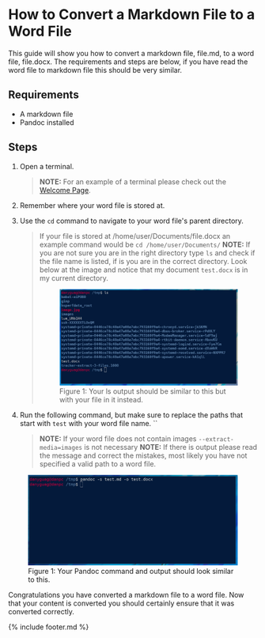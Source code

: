 # How to Convert a Markdown File to a Word File

This guide will show you how to convert a markdown file, file.md, to a word file, file.docx.  The requirements and steps are below, if you have read the word file to markdown file this should be very similar.

## Requirements

- A markdown file
- Pandoc installed

## Steps

1. Open a terminal.
   > **NOTE:** For an example of a terminal please check out the [Welcome Page](welcome.md).
2. Remember where your word file is stored at.
3. Use the `cd` command to navigate to your word file's parent directory.
   > If your file is stored at /home/user/Documents/file.docx an example command would be `cd /home/user/Documents/`
   > **NOTE:** If you are not sure you are in the right directory type `ls` and check if the file name is listed, if is you are in the correct directory. Look below at the image and notice that my document `test.docx` is in my current directory.
   > <figure>
   > <img src="images/ls.png" alt="Picture of a ls with a .docx file listed">
   > <figcaption>Figure 1: Your ls output should be similar to this but with your file in it instead.</figcaption>
   > </figure>
   
4. Run the following command, but make sure to replace the paths that start with `test` with your word file name.
   ``
   > **NOTE:** If your word file does not contain images `--extract-media=images` is not necessary
   > **NOTE:** If there is output please read the message and correct the mistakes, most likely you have not specified a valid path to a word file.
<figure>
<img src="images/pandoc_markdown_to_word.png" alt="Picture of a successful Pandoc execution">
<figcaption>Figure 1: Your Pandoc command and output should look similar to this.</figcaption>
</figure>

Congratulations you have converted a markdown file to a word file.  Now that your content is converted you should certainly ensure that it was converted correctly.

{% include footer.md %}
